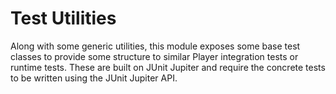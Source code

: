 # Test Utilities

Along with some generic utilities, this module exposes some base test classes to provide some structure to similar Player integration tests or runtime tests. These are built on JUnit Jupiter and require the concrete tests to be written using the JUnit Jupiter API.